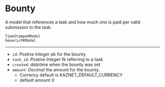# Bounty

A model that references a task and how much one is paid per valid submission to the task.

```
TimeStampedModel
GenericFKModel
```

---

  - `id`: *Postive Integer* pk for the bounty
  - `task_id`: *Postive Integer* fk referring to a task
  - `created`: *datetime* when the bounty was set
  - `amount`: *Decimal* the amount for the bounty.
    * Currency default is KAZNET_DEFAULT_CURRENCY
    * default amount 0
